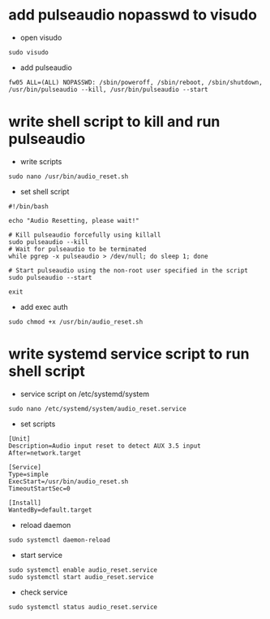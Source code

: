 # add pulseaudio nopasswd to visudo
- open visudo
```
sudo visudo
```
- add pulseaudio
```
fw05 ALL=(ALL) NOPASSWD: /sbin/poweroff, /sbin/reboot, /sbin/shutdown, /usr/bin/pulseaudio --kill, /usr/bin/pulseaudio --start

```

# write shell script to kill and run pulseaudio
- write scripts
```
sudo nano /usr/bin/audio_reset.sh
```
- set shell script
```
#!/bin/bash

echo "Audio Resetting, please wait!"

# Kill pulseaudio forcefully using killall
sudo pulseaudio --kill
# Wait for pulseaudio to be terminated
while pgrep -x pulseaudio > /dev/null; do sleep 1; done

# Start pulseaudio using the non-root user specified in the script
sudo pulseaudio --start

exit
```
- add exec auth
```
sudo chmod +x /usr/bin/audio_reset.sh
```

# write systemd service script to run shell script
- service script on /etc/systemd/system
```
sudo nano /etc/systemd/system/audio_reset.service
```
- set scripts
```                                                    
[Unit]
Description=Audio input reset to detect AUX 3.5 input
After=network.target

[Service]
Type=simple
ExecStart=/usr/bin/audio_reset.sh
TimeoutStartSec=0

[Install]
WantedBy=default.target
```
- reload daemon
```
sudo systemctl daemon-reload
```
- start service
```
sudo systemctl enable audio_reset.service
sudo systemctl start audio_reset.service
```
- check service
```
sudo systemctl status audio_reset.service
```

